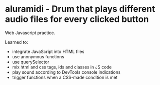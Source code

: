 # aluramidi - Drum that plays different audio files for every clicked button
Web Javascript practice.

Learned to:
- integrate JavaScript into HTML files
- use anonymous functions
- use querySelector
- mix html and css tags, ids and classes in JS code
- play sound according to DevTools console indications
- trigger functions when a CSS-made condition is met

